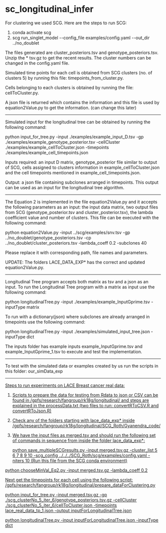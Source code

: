 # sc_longitudinal_infer

For clustering we used SCG. Here are the steps to run SCG:

1. conda activate scg
2. scg run_singlet_model --config_file examples/config.yaml --out_dir ../no_doublet

The files generated are cluster_posteriors.tsv and genotype_posteriors.tsv. Unzip the * tsv.gz to get the recent results. 
The cluster numbers can be changed in the config.yaml file. 

Simulated time points for each cell is obtained from SCG clusters (no. of clusters 5) by running this file: timepoints_from_cluster.py. 

Cells belonging to each clusters is obtained by running the file: cellToCluster.py. 

A json file is returned which contains the information and this file is used by 
equation2Value.py to get the information. (can change this later)

--------------------------------------------------------------------------------------

Simulated input for the longitudinal tree can be obtained by running the following command:

python input_for_tree.py -input ./examples/example_input_D.tsv -gp ./examples/example_genotype_posterior.tsv -cellCluster ./examples/example_cellToCluster.json -timepoints ./examples/example_cell_timepoints.json

Inputs required: an input D matrix, genotype_posterior file similar to output of SCG, cells assigned to clusters information in example_cellToCluster.json and the cell timepoints mentioned in example_cell_timepoints.json.

Output: a json file containing subclones arranged in timepoints. This output can be used as an input for the longitudinal tree algorithm.

---------------------------------------------------------------------------------------

The Equation 2 is implemented in the file equation2Value.py and it accepts the following parameters as an input: the input data matrix, two output files from SCG (genotype_posterior.tsv and cluster_posterior.tsv), the lambda coefficient value and number of clusters. This file can be executed with the following command:

python equation2Value.py -input ../scg/examples/snv.tsv -gp ../no_doublet/genotype_posteriors.tsv -cp ../no_doublet/cluster_posteriors.tsv -lambda_coeff 0.2 -subclones 40

Please replace it with corresponding path, file names and parameters. 

UPDATE: The folders LACE_DATA_EXP* has the correct and updated equation2Value.py.

---------------------------------------------------------------------------------

Longitudinal Tree program accepts both matrix as tsv and a json as an input. To run the Longitudinal Tree program with a matrix as input use the following command:

python longitudinalTree.py -input ./examples/example_InputGprime.tsv -inputType matrix

To run with a dictionary(json) where subclones are already arranged in timepoints use the following command:

python longitudinalTree.py -input ./examples/simulated_input_tree.json -inputType dict

The inputs folder has example inputs example_InputGprime.tsv and example_InputGprime_1.tsv to execute and test the implementation.

-----------------------------------------------------------------------------------

To test with the simulated data or examples created by us run the scripts in this folder: our_simData_exp

------------------------------------------------------------------------------------

<u> Steps to run experiments on LACE Breast cancer real data: <u> 

1. Scripts to prepare the data for testing from Rdata to json or CSV can be found in /gpfs/research/fangroup/rk18g/longitudinal/ and steps are explained in the processData.txt (two files to run: convertRToCSV.R and convertRToJson.R)
2. Check any of the folders starting with lace_data_exp* inside /gpfs/research/fangroup/rk18g/longitudinal/SCG_Roth/Gyanendra_code/
3. We have the input files as merged.tsv and should run the following set of commands in sequence from inside the folder lace_data_exp*:
  
   python save_multipleSCGresults.py -input merged.tsv.gz -cluster_list 5 6 7 8 9 10 -scg_config ../../../SCG_Roth/scg/examples/config.yaml -niters 10 (Run this file from the SCG conda environment)
  
  python chooseMinVal_Eq2.py -input merged.tsv.gz -lambda_coeff 0.2

  Next get the timepoints for each cell using the following script:
/gpfs/research/fangroup/rk18g/longitudinal/prepare_dataForClustering.py

  python input_for_tree.py -input merged.tsv.gz -gp ./scg_clusterNo_5_iter_6/genotype_posteriors.tsv.gz -cellCluster ./scg_clusterNo_5_iter_6/cellToCluster.json -timepoints lace_real_data_tp_1.json -output inputForLongitudinalTree.json

  python longitudinalTree.py -input inputForLongitudinalTree.json -inputType dict

